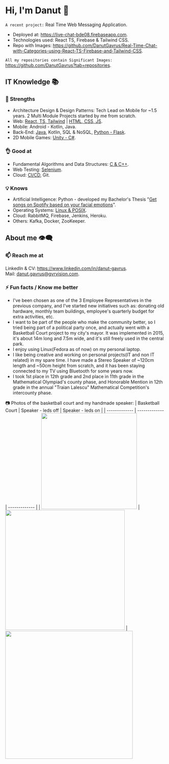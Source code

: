 # Hi, I'm Danut 👋 
`A recent project:` Real Time Web Messaging Application.
* Deployed at: https://live-chat-bde08.firebaseapp.com.
* Technologies used: React TS, Firebase & Tailwind CSS.
* Repo with Images: https://github.com/DanutGavrus/Real-Time-Chat-with-Categories-using-React-TS-Firebase-and-Tailwind-CSS.

`All my repositories contain Significant Images:` https://github.com/DanutGavrus?tab=repositories.

## IT Knowledge 📚
### 💪 Strengths
- Architecture Design & Design Patterns: Tech Lead on Mobile for ~1.5 years. 2 Multi Module Projects started by me from scratch.
- Web: [React, TS, Tailwind](https://github.com/DanutGavrus/Real-Time-Chat-with-Categories-using-React-TS-Firebase-and-Tailwind) | [HTML, CSS, JS](https://github.com/DanutGavrus/2-old-websites).
- Mobile: Android - Kotlin, Java.
- Back-End: [Java](https://github.com/DanutGavrus/5-Java-apps-with-GUIs), Kotlin, SQL & NoSQL, [Python - Flask](https://github.com/DanutGavrus/Get-songs-on-Spotify-based-on-your-facial-emotions).
- 2D Mobile Games: [Unity - C#](https://github.com/DanutGavrus/7-2D-Mobile-Games-using-CSharp-in-Unity).

### 👌 Good at
- Fundamental Algorithms and Data Structures: [C & C++](https://github.com/DanutGavrus/9-C-apps-about-Fundamental-Algorithms-and-Data-Structures).
- Web Testing: [Selenium](https://github.com/DanutGavrus/Web-Scalping-using-Selenium-in-Python).
- Cloud: [CI/CD](https://github.com/DanutGavrus/Real-Time-Chat-with-Categories-using-React-TS-Firebase-and-Tailwind/actions), Git.

### 💡 Knows
- Artificial Intelligence: Python - developed my Bachelor's Thesis "[Get songs on Spotify based on your facial emotions](https://github.com/DanutGavrus/Get-songs-on-Spotify-based-on-your-facial-emotions)".
- Operating Systems: [Linux & POSIX](https://github.com/DanutGavrus/3-C-apps-about-POSIX).
- Cloud: RabbitMQ, Firebase, Jenkins, Heroku.
- Others: Kafka, Docker, ZooKeeper.

## About me 👁️‍🗨️
### 📫 Reach me at
LinkedIn & CV: https://www.linkedin.com/in/danut-gavrus.  
Mail: [danut.gavrus@gvrvision.com](mailto:danut.gavrus@gvrvision.com).

### ⚡ Fun facts / Know me better
- I've been chosen as one of the 3 Employee Representatives in the previous company, and I've started new initiatives such as: donating old hardware, monthly team buildings, employee's quarterly budget for extra activities, etc.
- I want to be part of the people who make the community better, so I tried being part of a political party once, and actually went with a Basketball Court project to my city's mayor. It was implemented in 2015, it's about 14m long and 7.5m wide, and it's still freely used in the central park.  
- I enjoy using Linux(Fedora as of now) on my personal laptop.  
- I like being creative and working on personal projects(IT and non IT related) in my spare time. I have made a Stereo Speaker of ~120cm length and ~50cm height from scratch, and it has been staying connected to my TV using Bluetooth for some years now.  
- I took 1st place in 12th grade and 2nd place in 11th grade in the Mathematical Olympiad's county phase, and Honorable Mention in 12th grade in the annual "Traian Lalescu" Mathematical Competition's intercounty phase.

📷 Photos of the basketball court and my handmade speaker:
| Basketball Court | Speaker - leds off  | Speaker - leds on |
| ------------- | ------------- | ------------- |
| <img src="https://user-images.githubusercontent.com/56603839/226368235-6684955b-5061-42e8-b874-36802d75b767.png" width="300"> | <img src="https://user-images.githubusercontent.com/56603839/226370733-23297580-88c2-4f1d-af85-b24763c24828.png" width="375"> | <img src="https://user-images.githubusercontent.com/56603839/226368358-58c7da4f-cc46-4b55-8581-64f12878c730.png" width="400">

